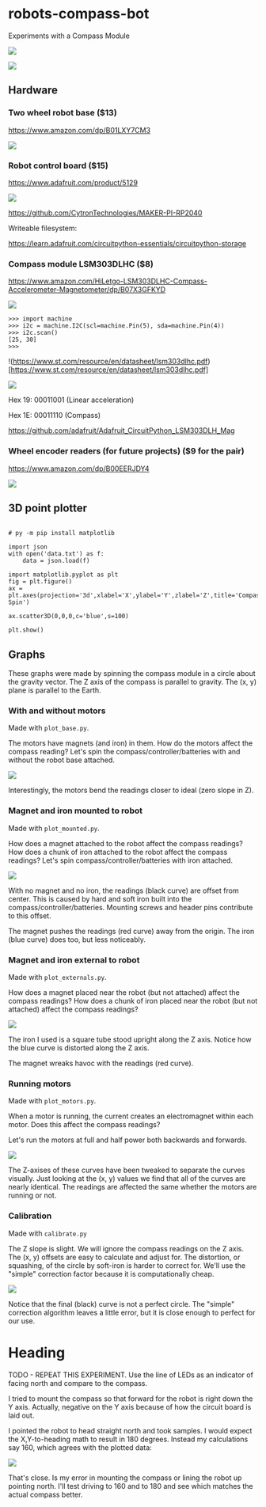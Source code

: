 # robots-compass-bot

Experiments with a Compass Module

![](art/CompassBot5.jpg)

![](art/CompassBot3.jpg)

## Hardware

### Two wheel robot base ($13)
https://www.amazon.com/dp/B01LXY7CM3

![](art/chassis.jpg)

### Robot control board ($15)
https://www.adafruit.com/product/5129

![](art/pico.jpg)

https://github.com/CytronTechnologies/MAKER-PI-RP2040

Writeable filesystem:

https://learn.adafruit.com/circuitpython-essentials/circuitpython-storage

### Compass module LSM303DLHC ($8)
https://www.amazon.com/HiLetgo-LSM303DLHC-Compass-Accelerometer-Magnetometer/dp/B07X3GFKYD

![](art/compass.jpg)

```
>>> import machine
>>> i2c = machine.I2C(scl=machine.Pin(5), sda=machine.Pin(4))
>>> i2c.scan()
[25, 30]
>>>
```

!(https://www.st.com/resource/en/datasheet/lsm303dlhc.pdf)[https://www.st.com/resource/en/datasheet/lsm303dlhc.pdf]

![](art/maglibs.jpg)

Hex 19: 00011001 (Linear acceleration)

Hex 1E: 00011110 (Compass)

https://github.com/adafruit/Adafruit_CircuitPython_LSM303DLH_Mag

### Wheel encoder readers (for future projects) ($9 for the pair)
https://www.amazon.com/dp/B00EERJDY4 

![](art/encoders.jpg)

## 3D point plotter

```

# py -m pip install matplotlib

import json
with open('data.txt') as f:
    data = json.load(f)

import matplotlib.pyplot as plt
fig = plt.figure()
ax = plt.axes(projection='3d',xlabel='X',ylabel='Y',zlabel='Z',title='Compass Spin')

ax.scatter3D(0,0,0,c='blue',s=100)

plt.show()
```

## Graphs

These graphs were made by spinning the compass module in a circle about the gravity vector. The Z axis of
the compass is parallel to gravity. The (x, y) plane is parallel to the Earth.

### With and without motors
Made with `plot_base.py`.

The motors have magnets (and iron) in them. How do the motors affect the compass reading? Let's spin the
compass/controller/batteries with and without the robot base attached.

![](art/plot_base.jpg)

Interestingly, the motors bend the readings closer to ideal (zero slope in Z).

### Magnet and iron mounted to robot
Made with `plot_mounted.py`.

How does a magnet attached to the robot affect the compass readings? How does a chunk of iron attached to
the robot affect the compass readings? Let's spin compass/controller/batteries with iron attached.

![](art/plot_mounted.jpg)

With no magnet and no iron, the readings (black curve) are offset from center. This is caused by hard and soft
iron built into the compass/controller/batteries. Mounting screws and header pins contribute to this offset.

The magnet pushes the readings (red curve) away from the origin. The iron (blue curve) does too, but less noticeably.

### Magnet and iron external to robot
Made with `plot_externals.py`.

How does a magnet placed near the robot (but not attached) affect the compass readings? How does a chunk of iron
placed near the robot (but not attached) affect the compass readings?

![](art/plot_externals.jpg)

The iron I used is a square tube stood upright along the Z axis. Notice how the blue curve is distorted along the Z axis.

The magnet wreaks havoc with the readings (red curve).

### Running motors
Made with `plot_motors.py`.

When a motor is running, the current creates an electromagnet within each motor. Does this affect the compass readings?

Let's run the motors at full and half power both backwards and forwards.

![](art/plot_motors.jpg)

The Z-axises of these curves have been tweaked to separate the curves visually. Just looking at the (x, y) values we find that
all of the curves are nearly identical. The readings are affected the same whether the motors are running or not.

### Calibration
Made with `calibrate.py`

The Z slope is slight. We will ignore the compass readings on the Z axis. The (x, y) offsets are easy to calculate and adjust for.
The distortion, or squashing, of the circle by soft-iron is harder to correct for. We'll use the "simple" correction factor because
it is computationally cheap.

![](art/plot_calibrate.jpg)

Notice that the final (black) curve is not a perfect circle. The "simple" correction algorithm leaves a little error, but it is close
enough to perfect for our use.

# Heading

TODO - REPEAT THIS EXPERIMENT. Use the line of LEDs as an indicator of facing north and compare to the compass.

I tried to mount the compass so that forward for the robot is right down the Y axis. Actually, negative on the Y axis because of how 
the circuit board is laid out.

I pointed the robot to head straight north and took samples. I would expect the X,Y-to-heading math to result in 180 degrees. Instead
my calculations say 160, which agrees with the plotted data:

![](art/plot_north.jpg)

That's close. Is my error in mounting the compass or lining the robot up pointing north. I'll test driving to 160 and to 180 and see
which matches the actual compass better.
